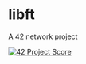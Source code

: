 # libft
A 42 network project

[![42 Project Score](https://42-project-badge.glitch.me/users/jcourtem/project/Libft)](https://github.com/ricardoreves/42-project-badge)
